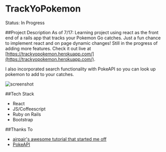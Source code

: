 # TrackYoPokemon
Status: In Progress 

##Project Description 
As of 7/17: Learning project using react as the front end of a rails app that tracks your Pokemon Go catches. Just a fun chance to implement react and on page dynamic changes! Still in the progress of adding more features. Check it out live at [https://trackyopokemon.herokuapp.com/](https://trackyopokemon.herokuapp.com/).

I also incorporated search functionality with PokeAPI so you can look up pokemon to add to your catches. 

![screenshot](http://i.imgur.com/ywxH5UD.png)

##Tech Stack
* React
* JS/Coffeescript
* Ruby on Rails
* Bootstrap 

##Thanks To
* [airpair's awesome tutorial that started me off](https://www.airpair.com/reactjs/posts/reactjs-a-guide-for-rails-developers)
* [PokeAPI](https://pokeapi.co/)

